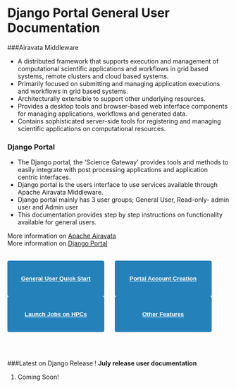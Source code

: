 # Django Portal General User Documentation

###Airavata Middleware
- A distributed framework that supports execution and management of computational scientific applications and workflows in grid based systems, remote clusters and cloud based systems.
- Primarily focused on submitting and managing application executions and workflows in grid based systems.
- Architecturally extensible to support other underlying resources.<!-- Used by scientific gateway developers as their middleware layer. They can directly call Airavata API in order to communicate with grid based system.-->
- Provides a desktop tools and browser-based web interface components for managing applications, workflows and generated data.
- Contains sophisticated server-side tools for registering and managing scientific applications on computational resources.

### Django Portal
- The Django portal, the 'Science Gateway' provides tools and methods to easily integrate with post processing applications and application centric interfaces.
- Django portal is the users interface to use services available through Apache Airavata Middleware. 
- Django portal mainly has 3 user groups; General User, Read-only- admin user and Admin user
- This documentation provides step by step instructions on functionality available for general users.



More information on <a href="https://airavata.apache.org/" target="_blank">Apache Airavata</a><br>
More information on <a href="https://apache-airavata-django-portal.readthedocs.io/en/latest/" target="_blank">Django Portal</a>
<br>
<br>

<button type="button" style="color:#f2f2f2;text-align:center;font-weight:lighter;background-color:#2481b9;width:220px;border: 2px solid #2481b9;border-radius:4px"><a style="color:white" href="user-documentation/quick-start" target="_blank" ><br/><br/><b>General User Quick Start</b><br/></br></br></a></button>&nbsp; &nbsp; &nbsp;
<button type="button" style="color:#f2f2f2;text-align:center;font-weight:lighter;background-color:#2481b9;width:220px;border: 2px solid #2481b9;border-radius:4px"><a style="color:white" href="user-documentation/account-creation" target="_blank" ><br/><br/><b>Portal Account Creation</b><br/></br></br></a></button>&nbsp; &nbsp; &nbsp;
<button type="button" style="color:#f2f2f2;text-align:center;font-weight:lighter;background-color:#2481b9;width:220px;border: 2px solid #2481b9;border-radius:4px"><a style="color:white" href="installation/EMC-Instructions" target="_blank"><br/><br/><b>Launch Jobs on HPCs</b><br/></br><br/></a></button>&nbsp; &nbsp; &nbsp;
<button type="button" style="color:#f2f2f2;text-align:center;font-weight:lighter;background-color:#2481b9;width:220px;border: 2px solid #2481b9;border-radius:4px"><a style="color:white" href="user-documentation/Custos-Instructions" target="_blank" ><br/><br/><b>Other Features</b><br/><br></br></a></button>&nbsp; &nbsp;

<!--<button type="button" style="color:#f2f2f2;text-align:center;font-weight:lighter;background-color:#2481b9;width:220px;border: 2px solid #2481b9;border-radius:4px"><a style="color:white" href="http://airavata.readthedocs.io/en/latest/ target="_blank"><b>User Guide</b></br><br>In-detail documentation on how to install, configure and do upgrades for gateway admins.</br>Step by step guide for gateway users as well.</br></a></button>-->
<br></br>

<!--The Installation section of the documentation applies to on-premise installation of Apache Airavata. -->

###Latest on Django Release !
<b>July release user documentation </b><br>
1. Coming Soon! 

